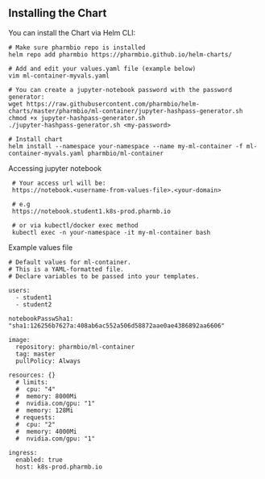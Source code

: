 ## Installing the Chart
You can install the Chart via Helm CLI:

    # Make sure pharmbio repo is installed
    helm repo add pharmbio https://pharmbio.github.io/helm-charts/

    # Add and edit your values.yaml file (example below)
    vim ml-container-myvals.yaml
    
    # You can create a jupyter-notebook password with the password generator:
    wget https://raw.githubusercontent.com/pharmbio/helm-charts/master/pharmbio/ml-container/jupyter-hashpass-generator.sh 
    chmod +x jupyter-hashpass-generator.sh
    ./jupyter-hashpass-generator.sh <my-password>

    # Install chart 
    helm install --namespace your-namespace --name my-ml-container -f ml-container-myvals.yaml pharmbio/ml-container


Accessing jupyter notebook

     # Your access url will be:
     https://notebook.<username-from-values-file>.<your-domain>

     # e.g
     https://notebook.student1.k8s-prod.pharmb.io
     
     # or via kubectl/docker exec method
     kubectl exec -n your-namespace -it my-ml-container bash


Example values file

```
# Default values for ml-container.
# This is a YAML-formatted file.
# Declare variables to be passed into your templates.

users:
  - student1
  - student2

notebookPasswSha1: "sha1:126256b7627a:408ab6ac552a506d58872aae0ae4386892aa6606"

image:
  repository: pharmbio/ml-container
  tag: master
  pullPolicy: Always

resources: {}
  # limits:
  #  cpu: "4"
  #  memory: 8000Mi
  #  nvidia.com/gpu: "1"
  #  memory: 128Mi
  # requests:
  #  cpu: "2"
  #  memory: 4000Mi
  #  nvidia.com/gpu: "1"

ingress:
  enabled: true
  host: k8s-prod.pharmb.io
```
